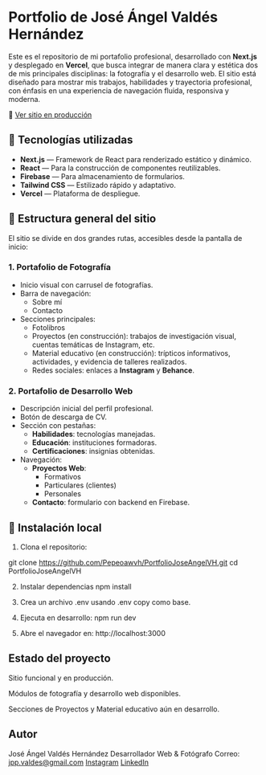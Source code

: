 # Portfolio de José Ángel Valdés Hernández

Este es el repositorio de mi portafolio profesional, desarrollado con **Next.js** y desplegado en **Vercel**, que busca integrar de manera clara y estética dos de mis principales disciplinas: la fotografía y el desarrollo web. El sitio está diseñado para mostrar mis trabajos, habilidades y trayectoria profesional, con énfasis en una experiencia de navegación fluida, responsiva y moderna.

🔗 [Ver sitio en producción](https://joseangelportfolio.vercel.app)

## 🚀 Tecnologías utilizadas

- **Next.js** — Framework de React para renderizado estático y dinámico.
- **React** — Para la construcción de componentes reutilizables.
- **Firebase** — Para almacenamiento de formularios.
- **Tailwind CSS** — Estilizado rápido y adaptativo.
- **Vercel** — Plataforma de despliegue.

## 📂 Estructura general del sitio

El sitio se divide en dos grandes rutas, accesibles desde la pantalla de inicio:

### 1. Portafolio de Fotografía

- Inicio visual con carrusel de fotografías.
- Barra de navegación:
  - Sobre mí
  - Contacto
- Secciones principales:
  - Fotolibros
  - Proyectos (en construcción): trabajos de investigación visual, cuentas temáticas de Instagram, etc.
  - Material educativo (en construcción): trípticos informativos, actividades, y evidencia de talleres realizados.
  - Redes sociales: enlaces a **Instagram** y **Behance**.

### 2. Portafolio de Desarrollo Web

- Descripción inicial del perfil profesional.
- Botón de descarga de CV.
- Sección con pestañas:
  - **Habilidades**: tecnologías manejadas.
  - **Educación**: instituciones formadoras.
  - **Certificaciones**: insignias obtenidas.
- Navegación:
  - **Proyectos Web**:
    - Formativos
    - Particulares (clientes)
    - Personales
  - **Contacto**: formulario con backend en Firebase.

## 🔧 Instalación local

1. Clona el repositorio:

git clone https://github.com/Pepeoawvh/PortfolioJoseAngelVH.git
cd PortfolioJoseAngelVH


2. Instalar dependencias
npm install

3. Crea un archivo .env usando .env copy como base.

4. Ejecuta en desarrollo:
npm run dev

5. Abre el navegador en: http://localhost:3000

## Estado del proyecto
Sitio funcional y en producción.

Módulos de fotografía y desarrollo web disponibles.

Secciones de Proyectos y Material educativo aún en desarrollo.


## Autor
José Ángel Valdés Hernández
Desarrollador Web & Fotógrafo
Correo: jpp.valdes@gmail.com
[Instagram](https://www.instagram.com/joseangel.vh/)
[LinkedIn](https://www.linkedin.com/in/jose-angel-valdes-hernandez/)
